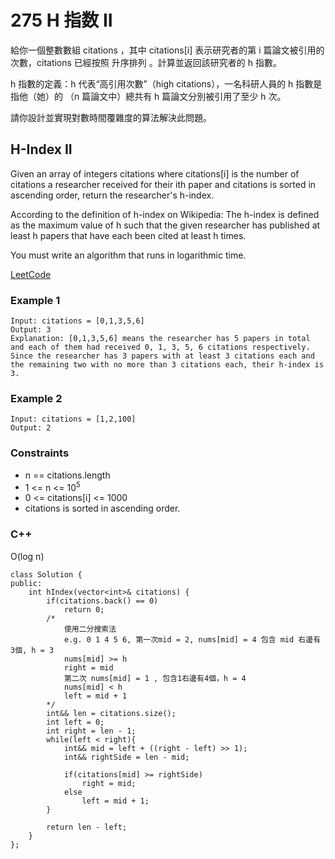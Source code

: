 # 275 H 指数 II

給你一個整數數組 citations ，其中 citations[i] 表示研究者的第 i 篇論文被引用的次數，citations 已經按照 升序排列 。計算並返回該研究者的 h 指數。

h 指數的定義：h 代表“高引用次數”（high citations），一名科研人員的 h 指數是指他（她）的 （n 篇論文中）總共有 h 篇論文分別被引用了至少 h 次。

請你設計並實現對數時間覆雜度的算法解決此問題。

## H-Index II

Given an array of integers citations where citations[i] is the number of citations a researcher received for their ith paper and citations is sorted in ascending order, return the researcher's h-index.

According to the definition of h-index on Wikipedia: The h-index is defined as the maximum value of h such that the given researcher has published at least h papers that have each been cited at least h times.

You must write an algorithm that runs in logarithmic time.
 
[LeetCode](https://leetcode.cn/problems/h-index-ii/)

### Example 1

```
Input: citations = [0,1,3,5,6]
Output: 3
Explanation: [0,1,3,5,6] means the researcher has 5 papers in total and each of them had received 0, 1, 3, 5, 6 citations respectively.
Since the researcher has 3 papers with at least 3 citations each and the remaining two with no more than 3 citations each, their h-index is 3.
```

### Example 2

```
Input: citations = [1,2,100]
Output: 2
```


### Constraints

* n == citations.length
* 1 <= n <= 10<sup>5</sup>
* 0 <= citations[i] <= 1000
* citations is sorted in ascending order.

### C++ 

O(log n)

```
class Solution {
public:
    int hIndex(vector<int>& citations) {
        if(citations.back() == 0)
            return 0;
        /*
            使用二分搜索法
            e.g. 0 1 4 5 6, 第一次mid = 2, nums[mid] = 4 包含 mid 右邊有 3個, h = 3
            nums[mid] >= h
            right = mid  
            第二次 nums[mid] = 1 , 包含1右邊有4個，h = 4
            nums[mid] < h
            left = mid + 1
        */
        int&& len = citations.size();
        int left = 0;
        int right = len - 1;
        while(left < right){
            int&& mid = left + ((right - left) >> 1);
            int&& rightSide = len - mid;

            if(citations[mid] >= rightSide)
                right = mid;
            else
                left = mid + 1;
        }

        return len - left;
    }
};
```